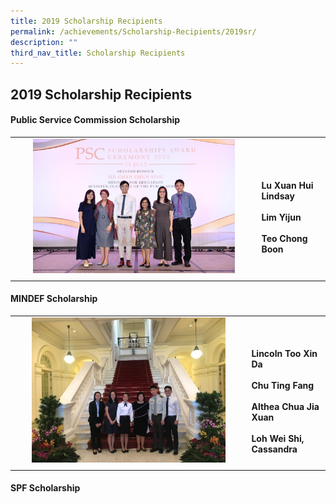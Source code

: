 ```yaml
---
title: 2019 Scholarship Recipients
permalink: /achievements/Scholarship-Recipients/2019sr/
description: ""
third_nav_title: Scholarship Recipients
---
```

## 2019 Scholarship Recipients

#### Public Service Commission Scholarship

|   |   |
|:-:|---|
| <img src="/images/PSC.jpeg" style="width:85%">  | <br><br>**Lu Xuan Hui Lindsay**   <br><br>**Lim Yijun** <br><br>**Teo Chong Boon**  |
|   |   |

#### MINDEF Scholarship

|   |   |
|:-:|---|
| <img src="/images/MINDEF.jpg" style="width:85%">  | <br><br>**Lincoln Too Xin Da** <br><br>**Chu Ting Fang**   <br><br>**Althea Chua Jia Xuan** <br><br>**Loh Wei Shi, Cassandra**  |
|   |   |

#### SPF Scholarship

